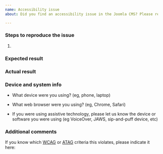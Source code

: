 ```yaml
---
name: Accessibility issue
about: Did you find an accessibility issue in the Joomla CMS? Please report it here.

---
```


### Steps to reproduce the issue
1. 


### Expected result



### Actual result



### Device and system info

* What device were you using? (eg, phone, laptop)


* What web browser were you using? (eg, Chrome, Safari)


* If you were using assistive technology, please let us know the device or software you were using (eg VoiceOver, JAWS, sip-and-puff device, etc)



### Additional comments

If you know which [WCAG](https://www.w3.org/TR/WCAG/) or [ATAG](https://www.w3.org/TR/ATAG20/) criteria this violates, please indicate it here:

